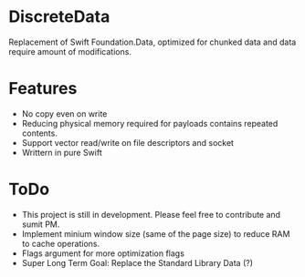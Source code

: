 # DiscreteData
Replacement of Swift Foundation.Data, optimized for chunked data and data require amount of modifications.

# Features 
- No copy even on write
- Reducing physical memory required for payloads contains repeated contents.
- Support vector read/write on file descriptors and socket
- Writtern in pure Swift

# ToDo
- This project is still in development. Please feel free to contribute and sumit PM.
- Implement minium window size (same of the page size) to reduce RAM to cache operations. 
- Flags argument for more optimization flags
- Super Long Term Goal: Replace the Standard Library Data (?)
